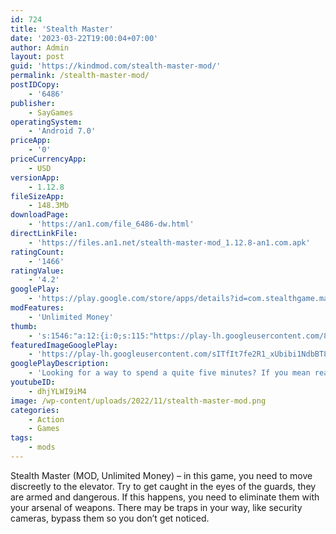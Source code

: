 ```yaml
---
id: 724
title: 'Stealth Master'
date: '2023-03-22T19:00:04+07:00'
author: Admin
layout: post
guid: 'https://kindmod.com/stealth-master-mod/'
permalink: /stealth-master-mod/
postIDCopy:
    - '6486'
publisher:
    - SayGames
operatingSystem:
    - 'Android 7.0'
priceApp:
    - '0'
priceCurrencyApp:
    - USD
versionApp:
    - 1.12.8
fileSizeApp:
    - 148.3Mb
downloadPage:
    - 'https://an1.com/file_6486-dw.html'
directLinkFile:
    - 'https://files.an1.net/stealth-master-mod_1.12.8-an1.com.apk'
ratingCount:
    - '1466'
ratingValue:
    - '4.2'
googlePlay:
    - 'https://play.google.com/store/apps/details?id=com.stealthgame.master'
modFeatures:
    - 'Unlimited Money'
thumb:
    - 's:1546:"a:12:{i:0;s:115:"https://play-lh.googleusercontent.com/8AJuzeYDdW_1HOK6JKByICTzVAdgHZD-Rt7cDjo-v6wML7fs57AK9MU8hVRR3GROD6c=w526-h296";i:1;s:114:"https://play-lh.googleusercontent.com/0LGXSJt1GwqEOb4bn5pJns-F9CsLNvAl1gwnOvdE-lPddiBXInXmmNbxwVYnPY5VTA=w526-h296";i:2;s:116:"https://play-lh.googleusercontent.com/-nmh2AiLbXWoIW0dcXg2zZMcPX2q26nVAWW12mhrvsTD8E5299rzc4hxyFvnqMvkFpbm=w526-h296";i:3;s:114:"https://play-lh.googleusercontent.com/_aTZlNSi9l_iEDJw5k_NAkMQNYiLLYX28kYRt4t9LH2KIBq_vLEx-B9wi8I_aaAC-Q=w526-h296";i:4;s:114:"https://play-lh.googleusercontent.com/spx4nOucRvygu3O544RVzA4KUbwC7m4VmATl7uuexPoGneVKq1Sk7dwm-ozbWnU5Ww=w526-h296";i:5;s:116:"https://play-lh.googleusercontent.com/gIaU0R4BmYepNhsILUlMjmBm5YQrcWZht6fzvD7o14I56RfWtqMEjFWFlYoHGSBui6bA=w526-h296";i:6;s:116:"https://play-lh.googleusercontent.com/8xAZUcJsGM8giuV8uGYC1quHsXX-dvUO52mtOupG1WZs_B1v50-BWybf1Z858FAEmJ-G=w526-h296";i:7;s:115:"https://play-lh.googleusercontent.com/c9kwzCIS9j_BWuOSvU3UVz_WZ1085J2KZRi2CxoZj7t7E57cmNMoikxuk0Oan2SoN1M=w526-h296";i:8;s:116:"https://play-lh.googleusercontent.com/d6255vr8LC1kmNxekNRqc932pbd7pLDzljN-8nSmoZnXRHSwX-ISQd8nLdTNUkvL3M3Q=w526-h296";i:9;s:115:"https://play-lh.googleusercontent.com/oyT_3f4e2wZC22BQWCfef32wG4A0DOnieM_ZRv3Tcq2rSWsp2Ffc2oPWTJiP3D0IfuA=w526-h296";i:10;s:115:"https://play-lh.googleusercontent.com/6c7QbaL-JZlVotQPCDaGjJY-HYBbNBqkOYVMhlTRKrLHt-rU3Flzy-GulgIw7nJVRBk=w526-h296";i:11;s:115:"https://play-lh.googleusercontent.com/fDb_Yr8DEdN93SmVUI-jsdgw-GJ2asSQdn_I7pjR7-d_0MaaVJSk4NpNnjJAxO5gihI=w526-h296";}";'
featuredImageGooglePlay:
    - 'https://play-lh.googleusercontent.com/sITfIt7fe2R1_xUbibi1NdbBT8GGC3K_J8dnBsA5ZDDuFHdsAc3JVNdYld6LVRNaRg'
googlePlayDescription:
    - 'Looking for a way to spend a quite five minutes? If you mean really quiet and incredibly stealthy, then head into Stealth Master 😎, the silent but deadly mobile game that celebrates all things sneaky, sly, underhand and devious.Prove your ninja credentials by infiltrating buildings, sliding through the shadows, and taking out bad guys at close quarters, doing your job from a distance with a sniper rifle, or pulling off incredible daredevil heists without being seen in this fun action game that boasts loads of cool mechanics, scores of your favorite characters, and a deadly sense of humor.DID YOU HEAR SOMETHING?.'
youtubeID:
    - dhjYLWI9iM4
image: /wp-content/uploads/2022/11/stealth-master-mod.png
categories:
    - Action
    - Games
tags:
    - mods
---
```


Stealth Master (MOD, Unlimited Money) – in this game, you need to move discreetly to the elevator. Try to get caught in the eyes of the guards, they are armed and dangerous. If this happens, you need to eliminate them with your arsenal of weapons. There may be traps in your way, like security cameras, bypass them so you don’t get noticed.